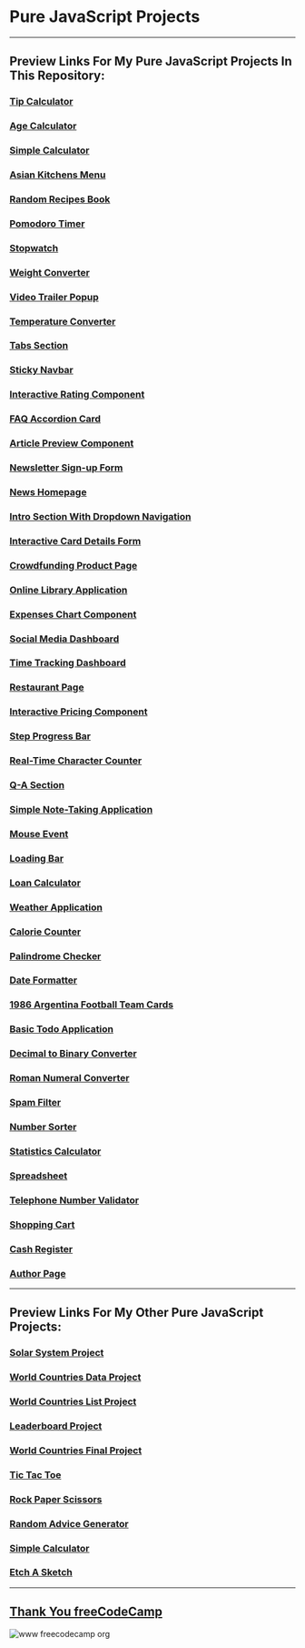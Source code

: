# Pure JavaScript Projects

---

## Preview Links For My Pure JavaScript Projects In This Repository:

### [Tip Calculator](https://htmlpreview.github.io/?https://github.com/selimbiber/PureJavaScriptProjects/blob/main/TipCalculator/index.html)

### [Age Calculator](https://htmlpreview.github.io/?https://github.com/selimbiber/Pure-JavaScript-Projects/blob/main/AgeCalculator/index.html)

### [Simple Calculator](https://htmlpreview.github.io/?https://github.com/selimbiber/Pure-JavaScript-Projects/blob/main/SimpleCalculator/index.html)

### [Asian Kitchens Menu](https://htmlpreview.github.io/?https://github.com/selimbiber/Pure-JavaScript-Projects/blob/main/AsianKitchensMenu/index.html)

### [Random Recipes Book](https://htmlpreview.github.io/?https://github.com/selimbiber/Pure-JavaScript-Projects/blob/main/RandomRecipesBook/index.html)

### [Pomodoro Timer](https://htmlpreview.github.io/?https://github.com/selimbiber/Pure-JavaScript-Projects/blob/main/PomodoroTimer/index.html)

### [Stopwatch](https://htmlpreview.github.io/?https://github.com/selimbiber/Pure-JavaScript-Projects/blob/main/Stopwatch/index.html)

### [Weight Converter](https://htmlpreview.github.io/?https://github.com/selimbiber/PureJavaScriptProjects/blob/main/WeightConverter/index.html)

### [Video Trailer Popup](https://htmlpreview.github.io/?https://github.com/selimbiber/PureJavaScriptProjects/blob/main/VideoTrailerPopup/index.html)

### [Temperature Converter](https://htmlpreview.github.io/?https://github.com/selimbiber/PureJavaScriptProjects/blob/main/TemperatureConverter/index.html)

### [Tabs Section](https://htmlpreview.github.io/?https://github.com/selimbiber/PureJavaScriptProjects/blob/main/TabsSection/index.html)

### [Sticky Navbar](https://htmlpreview.github.io/?https://github.com/selimbiber/PureJavaScriptProjects/blob/main/StickyNavbar/index.html)

### [Interactive Rating Component](https://htmlpreview.github.io/?https://github.com/selimbiber/Pure-JavaScript-Projects/blob/main/InteractiveRatingComponent/index.html)

### [FAQ Accordion Card](https://htmlpreview.github.io/?https://github.com/selimbiber/Pure-JavaScript-Projects/blob/main/FAQ-accordion-card/index.html)

### [Article Preview Component](https://htmlpreview.github.io/?https://github.com/selimbiber/Pure-JavaScript-Projects/blob/main/ArticlePreviewComponent/index.html)

### [Newsletter Sign-up Form](https://htmlpreview.github.io/?https://github.com/selimbiber/Pure-JavaScript-Projects/blob/main/NewsletterSign-upForm/index.html)

### [News Homepage](https://htmlpreview.github.io/?https://github.com/selimbiber/Pure-JavaScript-Projects/blob/main/NewsHomepage/index.html)

### [Intro Section With Dropdown Navigation](https://htmlpreview.github.io/?https://github.com/selimbiber/Pure-JavaScript-Projects/blob/main/DropdownNavigation/index.html)

### [Interactive Card Details Form](https://htmlpreview.github.io/?https://github.com/selimbiber/Pure-JavaScript-Projects/blob/main/InteractiveCardDetailsForm/index.html)

### [Crowdfunding Product Page](https://htmlpreview.github.io/?https://github.com/selimbiber/Pure-JavaScript-Projects/blob/main/CrowdfundingProductPage/index.html)

### [Online Library Application](https://htmlpreview.github.io/?https://github.com/selimbiber/Pure-JavaScript-Projects/blob/main/OnlineLibrary/index.html)

### [Expenses Chart Component](https://htmlpreview.github.io/?https://github.com/selimbiber/Pure-JavaScript-Projects/blob/main/ExpensesChartComponent/index.html)

### [Social Media Dashboard](https://htmlpreview.github.io/?https://github.com/selimbiber/Pure-JavaScript-Projects/blob/main/SocialMediaDashboard/dist/index.html)

### [Time Tracking Dashboard](https://htmlpreview.github.io/?https://github.com/selimbiber/Pure-JavaScript-Projects/blob/main/TimeTrackingDashboard/dist/index.html)

### [Restaurant Page](https://htmlpreview.github.io/?https://github.com/selimbiber/Pure-JavaScript-Projects/blob/main/RestaurantPage/dist/index.html)

### [Interactive Pricing Component](https://htmlpreview.github.io/?https://github.com/selimbiber/Pure-JavaScript-Projects/blob/main/InteractivePricingComponent/dist/index.html)

### [Step Progress Bar](https://htmlpreview.github.io/?https://github.com/selimbiber/PureJavaScriptProjects/blob/main/StepProgressBar/index.html)

### [Real-Time Character Counter](https://htmlpreview.github.io/?https://github.com/selimbiber/PureJavaScriptProjects/blob/main/RealTimeCharacterCounter/index.html)

### [Q-A Section](https://htmlpreview.github.io/?https://github.com/selimbiber/PureJavaScriptProjects/blob/main/Q-A-Section/index.html)

### [Simple Note-Taking Application](https://htmlpreview.github.io/?https://github.com/selimbiber/PureJavaScriptProjects/blob/main/SimpleNoteTakingApplication/index.html)

### [Mouse Event](https://htmlpreview.github.io/?https://github.com/selimbiber/PureJavaScriptProjects/blob/main/MouseEvent/index.html)

### [Loading Bar](https://htmlpreview.github.io/?https://github.com/selimbiber/PureJavaScriptProjects/blob/main/LoadingBar/index.html)

### [Loan Calculator](https://htmlpreview.github.io/?https://github.com/selimbiber/PureJavaScriptProjects/blob/main/LoanCalculator/index.html)

### [Weather Application](https://htmlpreview.github.io/?https://github.com/selimbiber/Pure-JavaScript-Projects/blob/main/WeatherApplication/dist/index.html)

### [Calorie Counter](https://htmlpreview.github.io/?https://github.com/selimbiber/Pure-JavaScript-Projects/blob/main/CalorieCounter/index.html)

### [Palindrome Checker](https://htmlpreview.github.io/?https://github.com/selimbiber/Pure-JavaScript-Projects/blob/main/PalindromeChecker/index.html)

### [Date Formatter](https://htmlpreview.github.io/?https://github.com/selimbiber/Pure-JavaScript-Projects/blob/main/DateFormatter/index.html)

### [1986 Argentina Football Team Cards](https://htmlpreview.github.io/?https://github.com/selimbiber/Pure-JavaScript-Projects/blob/main/1986ArgentinaFootballTeamCards/index.html)

### [Basic Todo Application](https://htmlpreview.github.io/?https://github.com/selimbiber/Pure-JavaScript-Projects/blob/main/BasicTodoApplication/index.html)

### [Decimal to Binary Converter](https://htmlpreview.github.io/?https://github.com/selimbiber/Pure-JavaScript-Projects/blob/main/DecimalToBinaryConverter/index.html)

### [Roman Numeral Converter](https://htmlpreview.github.io/?https://github.com/selimbiber/Pure-JavaScript-Projects/blob/main/RomanNumeralConverter/index.html)

### [Spam Filter](https://htmlpreview.github.io/?https://github.com/selimbiber/Pure-JavaScript-Projects/blob/main/SpamFilter/index.html)

### [Number Sorter](https://htmlpreview.github.io/?https://github.com/selimbiber/Pure-JavaScript-Projects/blob/main/NumberSorter/index.html)

### [Statistics Calculator](https://htmlpreview.github.io/?https://github.com/selimbiber/Pure-JavaScript-Projects/blob/main/StatisticsCalculator/index.html)

### [Spreadsheet](https://htmlpreview.github.io/?https://github.com/selimbiber/Pure-JavaScript-Projects/blob/main/Spreadsheet/index.html)

### [Telephone Number Validator](https://htmlpreview.github.io/?https://github.com/selimbiber/Pure-JavaScript-Projects/blob/main/TelephoneNumberValidator/index.html)

### [Shopping Cart](https://htmlpreview.github.io/?https://github.com/selimbiber/Pure-JavaScript-Projects/blob/main/ShoppingCart/index.html)

### [Cash Register](https://selimbiber.github.io/Pure-JavaScript-Projects/CashRegister/)

### [Author Page](https://selimbiber.github.io/Pure-JavaScript-Projects/AuthorPage/)

---

## Preview Links For My Other Pure JavaScript Projects:

### [Solar System Project](https://htmlpreview.github.io/?https://github.com/selimbiber/30DaysOfJavaScriptChallenge/blob/master/Day24-ProjectSolarSystem/index.html)

### [World Countries Data Project](https://htmlpreview.github.io/?https://github.com/selimbiber/30DaysOfJavaScriptChallenge/blob/master/Day25-WorldCountriesDataProject/index.html)

### [World Countries List Project](https://htmlpreview.github.io/?https://github.com/selimbiber/30DaysOfJavaScriptChallenge/blob/master/Day26-WorldCountriesListProject/index.html)

### [Leaderboard Project](https://htmlpreview.github.io/?https://github.com/selimbiber/30DaysOfJavaScriptChallenge/blob/master/Day28-Leaderboard/index.html)

### [World Countries Final Project](https://htmlpreview.github.io/?https://github.com/selimbiber/30DaysOfJavaScriptChallenge/blob/master/Day30-WorldCountriesFinalProject/index.html)

### [Tic Tac Toe](https://htmlpreview.github.io/?https://github.com/selimbiber/PlayfulWeb/blob/main/TicTacToe/index.html)

### [Rock Paper Scissors](https://htmlpreview.github.io/?https://github.com/selimbiber/PlayfulWeb/blob/main/RockPaperScissors/index.html)

### [Random Advice Generator](https://htmlpreview.github.io/?https://github.com/selimbiber/RandomGenerators/blob/main/RandomAdviceGenerator/index.html)

### [Simple Calculator](https://htmlpreview.github.io/?https://github.com/selimbiber/Simple-Calculator/blob/main/index.html)

### [Etch A Sketch](https://htmlpreview.github.io/?https://github.com/selimbiber/Etch-A-Sketch/blob/main/index.html)

---

## [Thank You freeCodeCamp](https://www.freecodecamp.org/certification/selimbiber/javascript-algorithms-and-data-structures)

![www freecodecamp org](https://github.com/selimbiber/Pure-JavaScript-Projects/assets/117529414/93ae38d1-09ad-4c61-8b91-362c6ed6c367)

